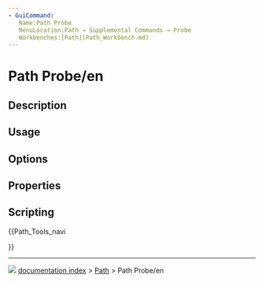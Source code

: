 ```yaml
---
- GuiCommand:
   Name:Path Probe
   MenuLocation:Path → Supplemental Commands → Probe
   Workbenches:[Path](Path_Workbench.md)
---
```


# Path Probe/en

## Description

## Usage

## Options

## Properties

## Scripting





{{Path_Tools_navi

}}



---
![](images/Right_arrow.png) [documentation index](../README.md) > [Path](Path_Workbench.md) > Path Probe/en
